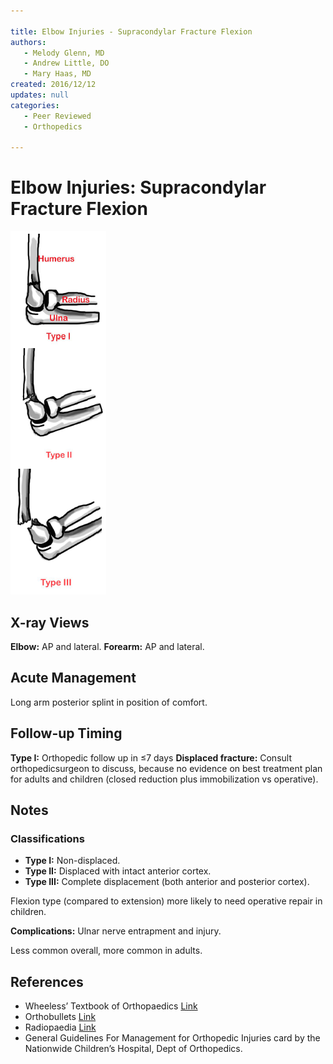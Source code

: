 ```yaml
---

title: Elbow Injuries - Supracondylar Fracture Flexion
authors:
   - Melody Glenn, MD
   - Andrew Little, DO
   - Mary Haas, MD
created: 2016/12/12
updates: null
categories:
   - Peer Reviewed
   - Orthopedics

---
```


# Elbow Injuries: Supracondylar Fracture Flexion

![](image-1.png)

## X-ray Views

**Elbow:** AP and lateral.
**Forearm:** AP and lateral.

## Acute Management

Long arm posterior splint in position of comfort.

## Follow-up Timing

**Type I:** Orthopedic follow up in ≤7 days
**Displaced fracture:** Consult orthopedicsurgeon to discuss, because no evidence on best treatment plan for adults and children (closed reduction plus immobilization vs operative).

## Notes

### Classifications
- **Type I:** Non-displaced.
- **Type II:** Displaced with intact anterior cortex.
- **Type III:** Complete displacement (both anterior and posterior cortex).

Flexion type (compared to extension) more likely to need operative repair in children.

**Complications:** Ulnar nerve entrapment and injury.

Less common overall, more common in adults.

## References

- Wheeless’ Textbook of Orthopaedics  [Link](http://Wheelessonline.com)
- Orthobullets  [Link](http://OrthoBullets.com)
- Radiopaedia  [Link](http://Radiopaedia.org)
- General Guidelines For Management for Orthopedic Injuries card by the Nationwide Children’s Hospital, Dept of Orthopedics.
